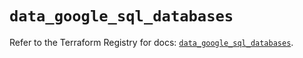 # `data_google_sql_databases`

Refer to the Terraform Registry for docs: [`data_google_sql_databases`](https://registry.terraform.io/providers/hashicorp/google/6.44.0/docs/data-sources/sql_databases).
